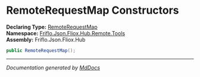 ﻿<!--  
  <auto-generated>   
    The contents of this file were generated by a tool.  
    Changes to this file may be list if the file is regenerated  
  </auto-generated>   
-->

# RemoteRequestMap Constructors

**Declaring Type:** [RemoteRequestMap](../index.md)  
**Namespace:** [Friflo.Json.Fliox.Hub.Remote.Tools](../../index.md)  
**Assembly:** Friflo.Json.Fliox.Hub

```csharp
public RemoteRequestMap();
```
___

*Documentation generated by [MdDocs](https://github.com/ap0llo/mddocs)*
